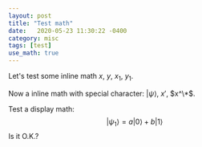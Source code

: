 ```yaml
---
layout: post
title: "Test math"
date:   2020-05-23 11:30:22 -0400
category: misc
tags: [test]
use_math: true
---
```

<script async
  src="//mathjax.rstudio.com/latest/MathJax.js?config=TeX-MML-AM_CHTML">
</script>

Let's test some inline math $x$, $y$, $x_1$, $y_1$.

Now a inline math with special character: $|\psi\rangle$, $x'$, $x^\*$.

Test a display math:
$$
   |\psi_1\rangle = a|0\rangle + b|1\rangle
$$
Is it O.K.?
